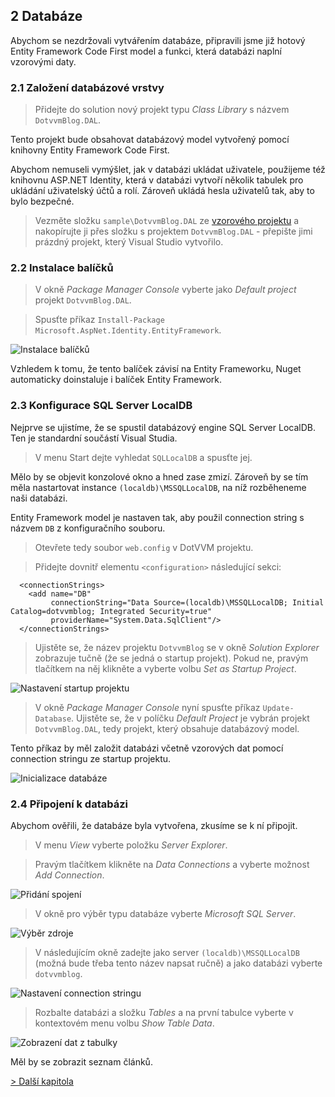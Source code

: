 ## 2 Databáze

Abychom se nezdržovali vytvářením databáze, připravili jsme již hotový Entity Framework Code First model a funkci, která databázi naplní vzorovými daty.

### 2.1 Založení databázové vrstvy

> Přidejte do solution nový projekt typu *Class Library* s názvem `DotvvmBlog.DAL`.

Tento projekt bude obsahovat databázový model vytvořený pomocí knihovny Entity Framework Code First.

Abychom nemuseli vymýšlet, jak v databázi ukládat uživatele, použijeme též knihovnu ASP.NET Identity, která v databázi vytvoří několik tabulek pro ukládání uživatelský účtů a rolí. Zároveň ukládá hesla uživatelů tak, aby to bylo bezpečné.

> Vezměte složku `sample\DotvvmBlog.DAL` ze [vzorového projektu](https://github.com/riganti/dotvvm-hands-on-lab) a nakopírujte ji přes složku s projektem `DotvvmBlog.DAL` - přepište jimi prázdný projekt, který Visual Studio vytvořilo. 

### 2.2 Instalace balíčků

> V okně *Package Manager Console* vyberte jako *Default project* projekt `DotvvmBlog.DAL`. 

> Spusťte příkaz `Install-Package Microsoft.AspNet.Identity.EntityFramework`.

<img src="02-database-install-packages.png" alt="Instalace balíčků" />

Vzhledem k tomu, že tento balíček závisí na Entity Frameworku, Nuget automaticky doinstaluje i balíček Entity Framework.

### 2.3 Konfigurace SQL Server LocalDB

Nejprve se ujistíme, že se spustil databázový engine SQL Server LocalDB. Ten je standardní součástí Visual Studia. 

> V menu Start dejte vyhledat `SQLLocalDB` a spusťte jej. 

Mělo by se objevit konzolové okno a hned zase zmizí. Zároveň by se tím měla nastartovat instance `(localdb)\MSSQLLocalDB`, na níž rozběheneme naši databázi.

Entity Framework model je nastaven tak, aby použil connection string s názvem `DB` z konfiguračního souboru.

> Otevřete tedy soubor `web.config` v DotVVM projektu.

> Přidejte dovnitř elementu `<configuration>` následující sekci:

```
  <connectionStrings>
    <add name="DB" 
         connectionString="Data Source=(localdb)\MSSQLLocalDB; Initial Catalog=dotvvmblog; Integrated Security=true"
         providerName="System.Data.SqlClient"/>
  </connectionStrings>
```

> Ujistěte se, že název projektu `DotvvmBlog` se v okně *Solution Explorer* zobrazuje tučně (že se jedná o startup projekt). Pokud ne, pravým tlačítkem na něj klikněte a vyberte volbu *Set as Startup Project*.

<img src="02-database-startup-project.png" alt="Nastavení startup projektu" />

> V okně *Package Manager Console* nyní spusťte příkaz `Update-Database`. Ujistěte se, že v políčku _Default Project_ je vybrán projekt `DotvvmBlog.DAL`, tedy projekt, který obsahuje databázový model.

Tento příkaz by měl založit databázi včetně vzorových dat pomocí connection stringu ze startup projektu.

<img src="02-database-update.png" alt="Inicializace databáze" />

### 2.4 Připojení k databázi

Abychom ověřili, že databáze byla vytvořena, zkusíme se k ní připojit.

> V menu *View* vyberte položku *Server Explorer*. 

> Pravým tlačítkem klikněte na *Data Connections* a vyberte možnost *Add Connection*.

<img src="02-database-connect.png" alt="Přidání spojení" />

> V okně pro výběr typu databáze vyberte *Microsoft SQL Server*.

<img src="02-database-source.png" alt="Výběr zdroje" />

> V následujícím okně zadejte jako server `(localdb)\MSSQLLocalDB` (možná bude třeba tento název napsat ručně) a jako databázi vyberte `dotvvmblog`.

<img src="02-database-connection.png" alt="Nastavení connection stringu" />

> Rozbalte databázi a složku *Tables* a na první tabulce vyberte v kontextovém menu volbu *Show Table Data*.

<img src="02-database-test.png" alt="Zobrazení dat z tabulky" />

Měl by se zobrazit seznam článků.

[> Další kapitola](03.md)